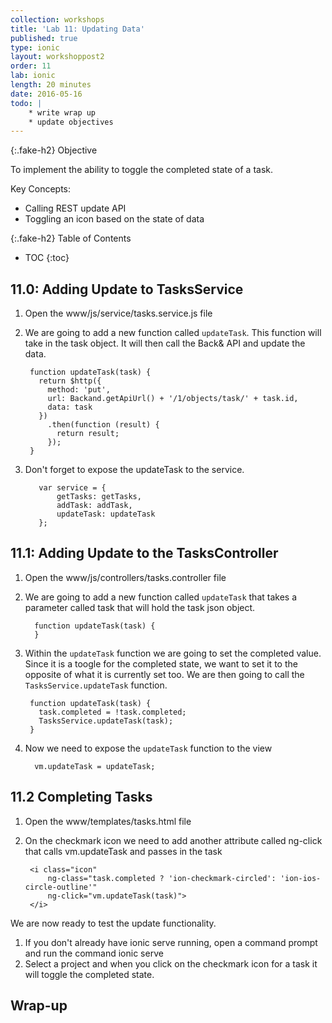 ```yaml
---
collection: workshops
title: 'Lab 11: Updating Data'
published: true
type: ionic
layout: workshoppost2
order: 11
lab: ionic
length: 20 minutes
date: 2016-05-16
todo: |
    * write wrap up
    * update objectives
---
```


{:.fake-h2}
Objective

To implement the ability to toggle the completed state of a task.


Key Concepts:

* Calling REST update API
* Toggling an icon based on the state of data


{:.fake-h2}
Table of Contents

* TOC
{:toc}

## 11.0: Adding Update to TasksService


1. Open the www/js/service/tasks.service.js file
1. We are going to add a new function called `updateTask`.  This function will take in the task object.  It will then call the Back& API and update the data.

        function updateTask(task) {
          return $http({
            method: 'put',
            url: Backand.getApiUrl() + '/1/objects/task/' + task.id,
            data: task
          })
            .then(function (result) {
              return result;
            });
        }

1. Don't forget to expose the updateTask to the service.

          var service = {
              getTasks: getTasks,
              addTask: addTask,
              updateTask: updateTask
          };

## 11.1: Adding Update to the TasksController

1. Open the www/js/controllers/tasks.controller file
1. We are going to add a new function called `updateTask` that takes a parameter called task that will hold the task json object.


         function updateTask(task) {
         }

1. Within the `updateTask` function we are going to set the completed value.  Since it is a toogle for the completed state, we want to set it to the opposite of what it is currently set too.  We are then going to call the `TasksService.updateTask` function.

        function updateTask(task) {
          task.completed = !task.completed;
          TasksService.updateTask(task);
        }

1. Now we need to expose the `updateTask` function to the view

         vm.updateTask = updateTask;


## 11.2 Completing Tasks


1. Open the www/templates/tasks.html file
1. On the checkmark icon we need to add another attribute called ng-click that calls vm.updateTask and passes in the task

        <i class="icon"
            ng-class="task.completed ? 'ion-checkmark-circled': 'ion-ios-circle-outline'"
            ng-click="vm.updateTask(task)">
        </i>

We are now ready to test the update functionality.

1. If you don't already have ionic serve running, open a command prompt and run the command ionic serve
1. Select a project and when you click on the checkmark icon for a task it will toggle the completed state.


## Wrap-up


